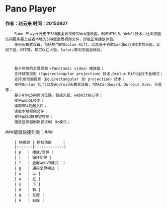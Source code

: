 Pano Player
=============

**作者：赵云来**
**时间：20150627**

        Pano Player是用于360度全景视频的Web播放器，利用HTML5、WebGL技术，让浏览器访问服务器上或者本地的360度全景视频文件，即能正常播放体验。
        使用头戴式设备，包括热门的Oculus Rift，以及基于谷歌Cardboard技术的头盔，比如三星、HTC等，都可以在火狐、Safari等浏览器里体验。



        基于网页的全景视频（Panoramic video）播放器；
        支持球面投影（Equirectangular projection）技术,Oculus Rift运行于此模式；
        支持3D球面投影（Equirectangular 3D projection）技术；
        支持Oculus Rift以及Android头戴式设备，包括Cardboard、Durovis Dive、三星等；
        基于HTML5网页浏览器，包括火狐、webkit核心等；
        使用webGL技术；
        读取MP4视频文件；
        读取本地视频文件；
        支持WASD快捷键控制；
        播放显示器刷新要求60 Hz模式；


###键盘快捷列表：###

        | 快捷键 | 控制功能     |
        |:-----:|-------------|
        | p   | 播放/暂停 |
        | l   | 循环切换 |
        | f   | 全屏webVR模式  |
        | g   | 通用全屏模式 |
        | w   | 上 |
        | a   | 左 |
        | s   | 下 |
        | d   | 右 |
        | q   | 左旋 |
        | e   | 右旋 |

